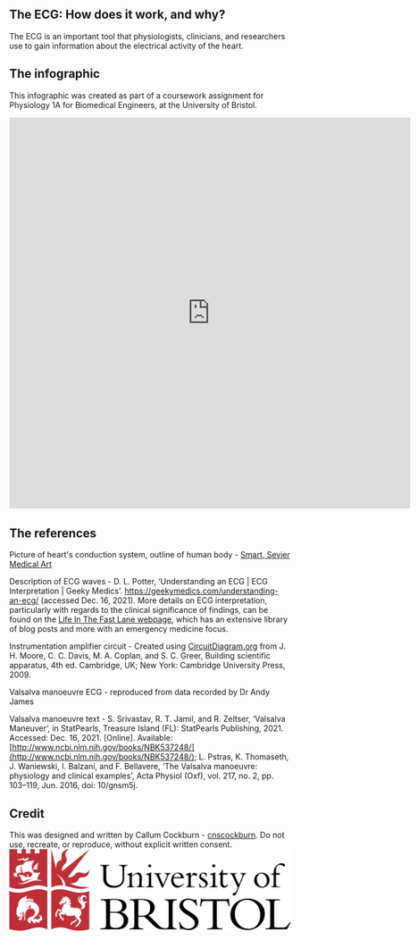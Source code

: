 ## The ECG: How does it work, and why?

The ECG is an important tool that physiologists, clinicians, and researchers use to gain information about the electrical activity of the heart.

## The infographic

This infographic was created as part of a coursework assignment for Physiology 1A for Biomedical Engineers, at the University of Bristol.

<iframe src="http://docs.google.com/gview?url=http://example.com/mypdf.pdf&embedded=true" style="width:718px; height:700px;" frameborder="0"></iframe>

## The references

Picture of heart's conduction system, outline of human body - [Smart, Sevier Medical Art](https://smart.servier.com/)

Description of ECG waves - D. L. Potter, ‘Understanding an ECG | ECG Interpretation | Geeky Medics’. <https://geekymedics.com/understanding-an-ecg/> (accessed Dec. 16, 2021). 
More details on ECG interpretation, particularly with regards to the clinical significance of findings, can be found on the [Life In The Fast Lane webpage](https://litfl.com/library/), which has an extensive library of blog posts and more with an emergency medicine focus.


Instrumentation amplifier circuit - Created using [CircuitDiagram.org](https://www.circuit-diagram.org/) from J. H. Moore, C. C. Davis, M. A. Coplan, and S. C. Greer, Building scientific apparatus, 4th ed. Cambridge, UK; New York: Cambridge University Press, 2009.

Valsalva manoeuvre ECG - reproduced from data recorded by Dr Andy James

Valsalva manoeuvre text - S. Srivastav, R. T. Jamil, and R. Zeltser, ‘Valsalva Maneuver’, in StatPearls, Treasure Island (FL): StatPearls Publishing, 2021. Accessed: Dec. 16, 2021. [Online]. Available: [http://www.ncbi.nlm.nih.gov/books/NBK537248/](http://www.ncbi.nlm.nih.gov/books/NBK537248/); L. Pstras, K. Thomaseth, J. Waniewski, I. Balzani, and F. Bellavere, ‘The Valsalva manoeuvre: physiology and clinical examples’, Acta Physiol (Oxf), vol. 217, no. 2, pp. 103–119, Jun. 2016, doi: 10/gnsm5j.


## Credit

This was designed and written by Callum Cockburn - [cnscockburn](https://github.com/cnscockburn).
Do not use, recreate, or reproduce, without explicit written consent.
![University of Bristol logo](https://raw.githubusercontent.com/cnscockburn/ECGInfographic/main/university-of-bristol-logo-png-transparent.png)
